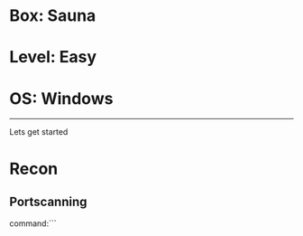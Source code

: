 # Box: Sauna
# Level: Easy
# OS: Windows
<hr>

Lets get started

# Recon

## Portscanning

command:```
